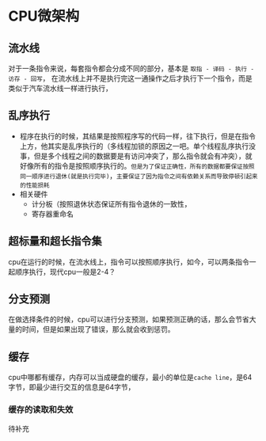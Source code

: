 # CPU微架构

## 流水线

对于一条指令来说，每套指令都会分成不同的部分，基本是 `取指 - 译码 - 执行 - 访存 - 回写`， 在流水线上并不是执行完这一通操作之后才执行下一个指令，而是类似于汽车流水线一样进行执行，

## 乱序执行

- 程序在执行的时候，其结果是按照程序写的代码一样，往下执行，但是在指令上方，他其实是乱序执行的（多线程加锁的原因之一吧。单个线程乱序执行没事，但是多个线程之间的数据要是有访问冲突了，那么指令就会有冲突），就好像所有的指令是按照顺序执行的。`但是为了保证正确性，所有的数据都要保证按照同一顺序进行退休(就是执行完毕)`，`主要保证了因为指令之间有依赖关系而导致停顿引起来的性能损耗` 
- 相关硬件
  - 计分板（按照退休状态保证所有指令退休的一致性，
  - 寄存器重命名

## 超标量和超长指令集

cpu在运行的时候，在流水线上，指令可以按照顺序执行，如今，可以两条指令一起顺序执行，现代cpu一般是2-4？

## 分支预测

在做选择条件的时候，cpu可以进行分支预测，如果预测正确的话，那么会节省大量的时间，但是如果出现了错误，那么就会收到惩罚。

## 缓存

cpu中哪都有缓存，内存可以当成硬盘的缓存，最小的单位是`cache line`，是64字节，即最少进行交互的信息是64字节，

### 缓存的读取和失效

待补充

